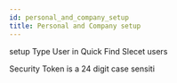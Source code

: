 ```yaml
---
id: personal_and_company_setup
title: Personal and Company setup
---
```


setup
Type User in Quick Find
Slecet users


Security Token is a 24 digit case sensiti